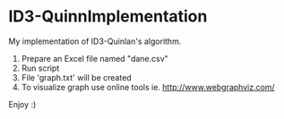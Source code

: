 # ID3-QuinnImplementation
My implementation of ID3-Quinlan's algorithm.

1. Prepare an Excel file named "dane.csv"
2. Run script
3. File 'graph.txt' will be created
4. To visualize graph use online tools ie. http://www.webgraphviz.com/

Enjoy :)
